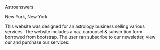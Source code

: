 Astroanswers

New York, New York

This website was designed for an astrology business selling various services. The website includes a nav, carouosel & subscrition form borrowed from bootstrap. The user can subscribe to our newsletter, view our and purchase our services.
